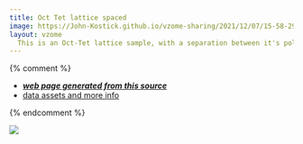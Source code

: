 ```yaml
---
title: Oct Tet lattice spaced
image: https://John-Kostick.github.io/vzome-sharing/2021/12/07/15-58-29-Oct-Tet-lattice-spaced/Oct-Tet-lattice-spaced.png
layout: vzome
  This is an Oct-Tet lattice sample, with a separation between it's polyhedra consisting of bands of yellow struts of shorter length than the greens.  Some panels are in place to show the spaces between Octahedra and Tetrahedra.   
---
```


{% comment %}
 - [***web page generated from this source***][post]
 - [data assets and more info][github]

[post]: <https://John-Kostick.github.io/vzome-sharing/2021/12/07/Oct-Tet-lattice-spaced-15-58-29.html>
[github]: <https://github.com/John-Kostick/vzome-sharing/tree/main/2021/12/07/15-58-29-Oct-Tet-lattice-spaced/>
{% endcomment %}

<vzome-viewer style="width: 100%; height: 65vh;"
       src="https://John-Kostick.github.io/vzome-sharing/2021/12/07/15-58-29-Oct-Tet-lattice-spaced/Oct-Tet-lattice-spaced.vZome" >
  <img src="https://John-Kostick.github.io/vzome-sharing/2021/12/07/15-58-29-Oct-Tet-lattice-spaced/Oct-Tet-lattice-spaced.png" />
</vzome-viewer>
